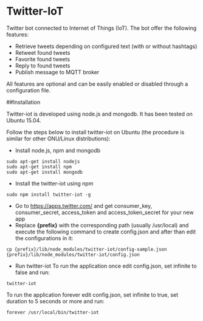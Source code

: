 # Twitter-IoT
Twitter bot connected to Internet of Things (IoT). The bot offer the following features:
* Retrieve tweets depending on configured text (with or without hashtags)
* Retweet found tweets
* Favorite found tweets
* Reply to found tweets
* Publish message to MQTT broker

All features are optional and can be easily enabled or disabled through a configuration file.

##Installation

Twitter-iot is developed using node.js and mongodb. It has been tested on Ubuntu 15.04.

Follow the steps below to install twitter-iot on Ubuntu (the procedure is similar for other GNU/Linux distributions):
* Install node.js, npm and mongodb
```
sudo apt-get install nodejs
sudo apt-get install npm
sudo apt-get install mongodb
```
* Install the twitter-iot using npm
```
sudo npm install twitter-iot -g
```
* Go to https://apps.twitter.com/ and get consumer_key, consumer_secret, access_token and access_token_secret for your new app
* Replace **{prefix}** with the corresponding path (usually /usr/local) and execute the following command to create config.json and after than edit the configurations in it:
```
cp {prefix}/lib/node_modules/twitter-iot/config-sample.json {prefix}/lib/node_modules/twitter-iot/config.json
```
* Run twitter-iot
To run the application once edit config.json, set infinite to false and run:
```
twitter-iot
```
To run the application forever edit config.json, set infinite to true, set duration to 5 seconds or more and run:
```
forever /usr/local/bin/twitter-iot
```
